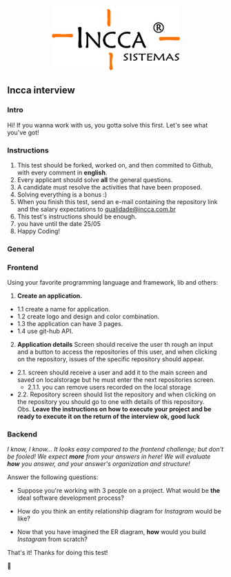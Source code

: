 <p align="center">
<img src="/LogoOfficial.png" width="300" >
</p>

## Incca interview

### Intro

Hi! If you wanna work with us, you gotta solve this first. Let's see what you've got!

### Instructions

1. This test should be forked, worked on, and then commited to Github, with every comment in **english**.
2. Every applicant should solve **all** the general questions.
3. A candidate must resolve the activities that have been proposed.
4. Solving everything is a bonus :)
5. When you finish this test, send an e-mail containing the repository link and the salary expectations to <qualidade@incca.com.br>
6. This test's instructions should be enough.
7. you have until the date 25/05
8. Happy Coding!

### General

### Frontend

Using your favorite programming language and framework, lib and others:

1. **Create an application.**
-  1.1 create a name for application.
-  1.2 create logo and design and color combination.
-  1.3 the application can have 3 pages.
-  1.4 use git-hub API.

2. **Application details**
Screen should receive the user th rough an input and a button to access the repositories of this user, and when clicking on the repository, issues of the specific repository should appear.
- 2.1. screen should receive a user and add it to the main screen and saved on localstorage but he must enter the next repositories screen.
  - 2.1.1. you can remove users recorded on the local storage
- 2.2. Repository screen should list the repository and when clicking on the repository you should go to one with details of this repository.
<br>Obs. **Leave the instructions on how to execute your project and be ready to execute it on the return of the interview ok, good luck**


### Backend

_I know, I know... It looks easy compared to the frontend challenge; but don't be fooled! We expect **more** from your answers in here! We will evaluate **how** you answer, and your answer's organization and structure!_

Answer the following questions:
- Suppose you're working with 3 people on a project. What would be **the** ideal software development process?

- How do you think an entity relationship diagram for _Instagram_ would be like?

- Now that you have imagined the ER diagram, **how** would you build _Instagram_ from scratch?

That's it! Thanks for doing this test!

🚀
